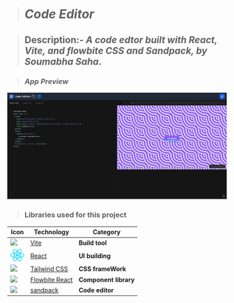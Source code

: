># _Code Editor_

> ## Description:- _A code edtor built with React, Vite, and flowbite CSS and Sandpack, by Soumabha Saha_.

> ### _App Preview_

![alt](./screenshots/preview.png)

> ### Libraries used for this project

| Icon                                                                          | Technology                                    | Category              |
| ----------------------------------------------------------------------------- | --------------------------------------------- | --------------------- |
| <img src="https://vite.dev/logo.svg" width=32 />                              | [Vite](https://vite.dev/)                     | **Build tool**        |
| <img src="./src/assets/react.svg" width=32 />                                 | [React](https://react.dev/)                   | **UI building**       |
| <img src="https://tailwindcss.com/favicons/favicon-32x32.png" width=32 /> | [Tailwind CSS](https://tailwindcss.com/)      | **CSS frameWork**     |
| <img src="https://flowbite-react.com/favicon.svg" width=32 />                 | [Flowbite React](https://flowbite-react.com/) | **Component library** |
| <img src="https://sandpack.codesandbox.io/favicon.ico" width=32 />            | [sandpack](https://sandpack.codesandbox.io/)  | **Code editor**       |
